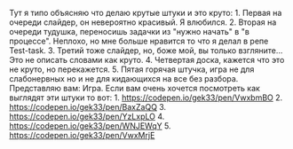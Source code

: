 Тут я типо объясняю что делаю крутые штуки и это круто:
	1. Первая на очереди слайдер, он невероятно красивый. Я влюбился.
	2. Вторая на очереди  тудушка, переносишь задачки из "нужно начать" в "в процессе". Неплохо, но мне больше нравится то что я делал в репе Test-task.
	3. Третий тоже слайдер, но, боже мой, вы только взгляните... Это не описать словами как круто.
	4. Четвертая доска, кажется что это не круто, но перекажется.
	5. Пятая горячая штучка, игра не для слабонервных но и не для кидающихся на все без разбора. Представляю вам: Игра.
Если вам очень хочется посмотреть как выглядят эти штуки то вот:
	1. https://codepen.io/gek33/pen/VwxbmBO
	2. https://codepen.io/gek33/pen/BaxZaQQ
	3. https://codepen.io/gek33/pen/YzLxpLO
	4. https://codepen.io/gek33/pen/WNJEWqY
	5. https://codepen.io/gek33/pen/VwxMrjE